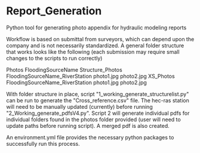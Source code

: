 # Report_Generation
Python tool for generating photo appendix for hydraulic modeling reports

Workflow is based on submittal from surveyors, which can depend upon the company and
is not necessarily standardized.  A general folder structure that works looks like
the following (each submission may require small changes to the scripts to run 
correctly)

Photos
    FloodingSourceName
        Structure_Photos
            FloodingSourceName_RiverStation
                photo1.jpg
                photo2.jpg
        XS_Photos
            FloodingSourceName_RiverStation
                photo1.jpg
                photo2.jpg

With folder structure in place, script "1_working_generate_structurelist.py" can be 
run to generate the "Cross_reference.csv" file.  The hec-ras station will need to 
be manually updated (currently) before running "2_Working_generate_pdfsV4.py".
Script 2 will generate individual pdfs for individual folders found in the photos folder
provided (user will need to update paths before running script).  A merged pdf is 
also created.

An environment.yml file provides the necessary python packages to successfully run
this process.
        



